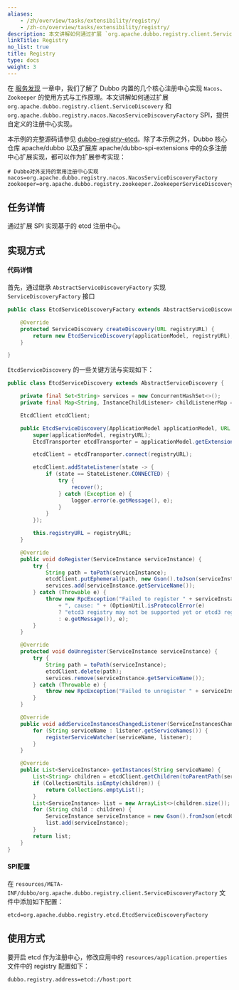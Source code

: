```yaml
---
aliases:
    - /zh/overview/tasks/extensibility/registry/
    - /zh-cn/overview/tasks/extensibility/registry/
description: 本文讲解如何通过扩展 `org.apache.dubbo.registry.client.ServiceDiscovery` SPI，提供自定义的注册中心实现。
linkTitle: Registry
no_list: true
title: Registry
type: docs
weight: 3
---
```


在 [服务发现](/zh-cn/overview/mannual/java-sdk/tasks/protocols/) 一章中，我们了解了 Dubbo 内置的几个核心注册中心实现 `Nacos`、`Zookeeper` 的使用方式与工作原理。本文讲解如何通过扩展 `org.apache.dubbo.registry.client.ServiceDiscovery` 和 `org.apache.dubbo.registry.nacos.NacosServiceDiscoveryFactory` SPI，提供自定义的注册中心实现。

本示例的完整源码请参见 [dubbo-registry-etcd](https://github.com/apache/dubbo-spi-extensions/tree/3.2.0/dubbo-registry-extensions/dubbo-registry-etcd3)。除了本示例之外，Dubbo 核心仓库 apache/dubbo 以及扩展库 apache/dubbo-spi-extensions 中的众多注册中心扩展实现，都可以作为扩展参考实现：

```properties
# Dubbo对外支持的常用注册中心实现
nacos=org.apache.dubbo.registry.nacos.NacosServiceDiscoveryFactory
zookeeper=org.apache.dubbo.registry.zookeeper.ZookeeperServiceDiscoveryFactory
```

## 任务详情
通过扩展 SPI 实现基于的 etcd 注册中心。

## 实现方式

#### 代码详情
首先，通过继承 `AbstractServiceDiscoveryFactory` 实现 `ServiceDiscoveryFactory` 接口

```java
public class EtcdServiceDiscoveryFactory extends AbstractServiceDiscoveryFactory {

    @Override
    protected ServiceDiscovery createDiscovery(URL registryURL) {
        return new EtcdServiceDiscovery(applicationModel, registryURL);
    }

}
```

`EtcdServiceDiscovery` 的一些关键方法与实现如下：

```java
public class EtcdServiceDiscovery extends AbstractServiceDiscovery {

    private final Set<String> services = new ConcurrentHashSet<>();
    private final Map<String, InstanceChildListener> childListenerMap = new ConcurrentHashMap<>();

    EtcdClient etcdClient;

    public EtcdServiceDiscovery(ApplicationModel applicationModel, URL registryURL) {
        super(applicationModel, registryURL);
        EtcdTransporter etcdTransporter = applicationModel.getExtensionLoader(EtcdTransporter.class).getAdaptiveExtension();

        etcdClient = etcdTransporter.connect(registryURL);

        etcdClient.addStateListener(state -> {
            if (state == StateListener.CONNECTED) {
                try {
                    recover();
                } catch (Exception e) {
                    logger.error(e.getMessage(), e);
                }
            }
        });

        this.registryURL = registryURL;
    }

    @Override
    public void doRegister(ServiceInstance serviceInstance) {
        try {
            String path = toPath(serviceInstance);
            etcdClient.putEphemeral(path, new Gson().toJson(serviceInstance));
            services.add(serviceInstance.getServiceName());
        } catch (Throwable e) {
            throw new RpcException("Failed to register " + serviceInstance + " to etcd " + etcdClient.getUrl()
                + ", cause: " + (OptionUtil.isProtocolError(e)
                ? "etcd3 registry may not be supported yet or etcd3 registry is not available."
                : e.getMessage()), e);
        }
    }

    @Override
    protected void doUnregister(ServiceInstance serviceInstance) {
        try {
            String path = toPath(serviceInstance);
            etcdClient.delete(path);
            services.remove(serviceInstance.getServiceName());
        } catch (Throwable e) {
            throw new RpcException("Failed to unregister " + serviceInstance + " to etcd " + etcdClient.getUrl() + ", cause: " + e.getMessage(), e);
        }
    }

    @Override
    public void addServiceInstancesChangedListener(ServiceInstancesChangedListener listener) throws NullPointerException, IllegalArgumentException {
        for (String serviceName : listener.getServiceNames()) {
            registerServiceWatcher(serviceName, listener);
        }
    }

    @Override
    public List<ServiceInstance> getInstances(String serviceName) {
        List<String> children = etcdClient.getChildren(toParentPath(serviceName));
        if (CollectionUtils.isEmpty(children)) {
            return Collections.emptyList();
        }
        List<ServiceInstance> list = new ArrayList<>(children.size());
        for (String child : children) {
            ServiceInstance serviceInstance = new Gson().fromJson(etcdClient.getKVValue(child), DefaultServiceInstance.class);
            list.add(serviceInstance);
        }
        return list;
    }
}
```

#### SPI配置

在 `resources/META-INF/dubbo/org.apache.dubbo.registry.client.ServiceDiscoveryFactory` 文件中添加如下配置：

```properties
etcd=org.apache.dubbo.registry.etcd.EtcdServiceDiscoveryFactory
```

## 使用方式

要开启 etcd 作为注册中心，修改应用中的 `resources/application.properties` 文件中的 registry 配置如下：

```properties
dubbo.registry.address=etcd://host:port
```

